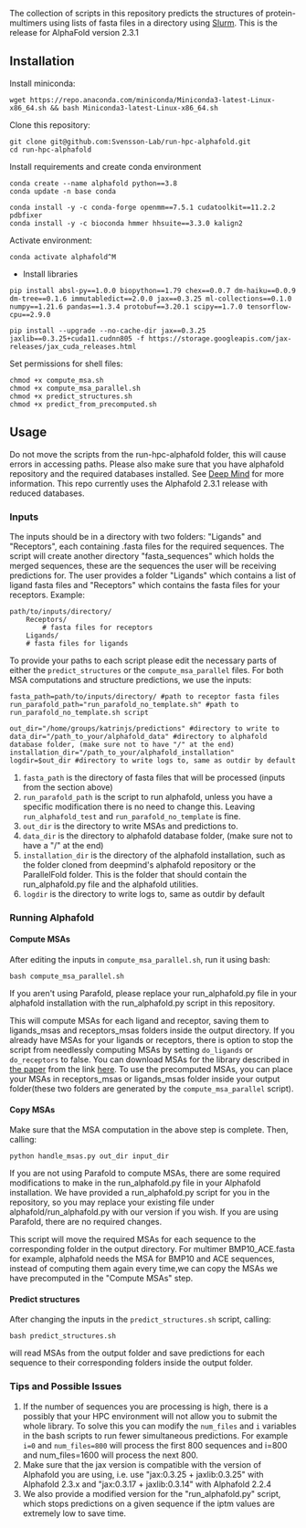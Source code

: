 The collection of scripts in this repository predicts the structures of protein-multimers using lists of fasta files in a directory using [Slurm](https://slurm.schedmd.com/documentation.html). This is the release for AlphaFold version 2.3.1
## Installation
Install miniconda: 
```
wget https://repo.anaconda.com/miniconda/Miniconda3-latest-Linux-x86_64.sh && bash Miniconda3-latest-Linux-x86_64.sh
``` 

Clone this repository: 

```
git clone git@github.com:Svensson-Lab/run-hpc-alphafold.git 
cd run-hpc-alphafold
```
Install requirements and create conda environment 

```
conda create --name alphafold python==3.8
conda update -n base conda

conda install -y -c conda-forge openmm==7.5.1 cudatoolkit==11.2.2 pdbfixer
conda install -y -c bioconda hmmer hhsuite==3.3.0 kalign2
```
Activate environment:
```
conda activate alphafold^M
```


- Install libraries
``` 
pip install absl-py==1.0.0 biopython==1.79 chex==0.0.7 dm-haiku==0.0.9 dm-tree==0.1.6 immutabledict==2.0.0 jax==0.3.25 ml-collections==0.1.0 numpy==1.21.6 pandas==1.3.4 protobuf==3.20.1 scipy==1.7.0 tensorflow-cpu==2.9.0

pip install --upgrade --no-cache-dir jax==0.3.25 jaxlib==0.3.25+cuda11.cudnn805 -f https://storage.googleapis.com/jax-releases/jax_cuda_releases.html
```



Set permissions for shell files: 
```
chmod +x compute_msa.sh
chmod +x compute_msa_parallel.sh
chmod +x predict_structures.sh 
chmod +x predict_from_precomputed.sh
```

## Usage
Do not move the scripts from the run-hpc-alphafold folder, this will cause errors in accessing paths. Please also make sure that you have alphafold repository and the required databases installed. See [Deep Mind](https://github.com/deepmind/alphafold) for more information. This repo currently uses the Alphafold 2.3.1 release with reduced databases.     

### Inputs
The inputs should be in a directory with two folders: "Ligands" and "Receptors", each containing .fasta files for the required sequences. The script will create another directory "fasta_sequences" which holds the merged sequences, these are the sequences the user will be receiving predictions for. The user provides a folder "Ligands" which contains a list of ligand fasta files and "Receptors" which contains the fasta files for your receptors. Example: 
 
```
path/to/inputs/directory/                           
    Receptors/                                   
        # fasta files for receptors
    Ligands/                       
	# fasta files for ligands        
```

To provide your paths to each script please edit the necessary parts of either the `predict_structures` or the `compute_msa_parallel` files. For both MSA computations and structure predictions, we use the inputs: 

```
fasta_path=path/to/inputs/directory/ #path to receptor fasta files 
run_parafold_path="run_parafold_no_template.sh" #path to run_parafold_no_template.sh script

out_dir="/home/groups/katrinjs/predictions" #directory to write to
data_dir="/path_to_your/alphafold_data" #directory to alphafold database folder, (make sure not to have "/" at the end)  
installation_dir="/path_to_your/alphafold_installation"
logdir=$out_dir #directory to write logs to, same as outdir by default
```
1. `fasta_path` is the directory of fasta files that will be processed (inputs from the section above)
1. `run_parafold_path` is the script to run alphafold, unless you have a specific modification there is no need to change this. Leaving `run_alphafold_test` and `run_parafold_no_template` is fine.
1. `out_dir` is the directory to write MSAs and predictions to.
1. `data_dir` is the directory to alphafold database folder, (make sure not to have a "/" at the end)
1. `installation_dir` is the directory of the alphafold installation, such as the folder cloned from deepmind's alphafold repository or the ParallelFold folder. This is the folder that should contain the run_alphafold.py file and the alphafold utilities.  
1. `logdir` is the directory to write logs to, same as outdir by default

### Running Alphafold
#### Compute MSAs
After editing the inputs in `compute_msa_parallel.sh`, run it using bash:
```
bash compute_msa_parallel.sh
```
If you aren't using Parafold, please replace your run_alphafold.py file in your alphafold installation with the run_alphafold.py script in this repository. 

This will compute MSAs for each ligand and receptor, saving them to ligands_msas and receptors_msas folders inside the output directory. If you already have MSAs for your ligands or receptors, there is option to stop the script from needlessly computing MSAs by setting `do_ligands` or `do_receptors` to false. You can download MSAs for the library described in [the paper](https://www.biorxiv.org/content/10.1101/2023.03.16.531341v1) from the link [here](https://drive.google.com/file/d/1CzcO4JfKO8NrnVQvIKIQTCn__ha1ZWly/view?usp=share_link). To use the precomputed MSAs, you can place your MSAs in receptors_msas or ligands_msas folder inside your output folder(these two folders are generated by the `compute_msa_parallel` script).

#### Copy MSAs
Make sure that the MSA computation in the above step is complete. Then, calling: 
```
python handle_msas.py out_dir input_dir
``` 
If you are not using Parafold to compute MSAs, there are some required modifications to make in the run_alphafold.py file in your Alphafold installation. We have provided a run_alphafold.py script for you in the repository, so you may replace your existing file under alphafold/run_alphafold.py with our version if you wish. If you are using Parafold, there are no required changes.

This script will move the required MSAs for each sequence to the corresponding folder in the output directory. For multimer BMP10_ACE.fasta for example, alphafold needs the MSA for BMP10 and ACE sequences, instead of computing them again every time,we can copy the MSAs we have precomputed in the "Compute MSAs" step. 

#### Predict structures
After changing the inputs in the `predict_structures.sh` script, calling:
```
bash predict_structures.sh
```
will read MSAs from the output folder and save predictions for each sequence to their corresponding folders inside the output folder.

### Tips and Possible Issues
1. If the number of sequences you are processing is high, there is a possibly that your HPC environment will not allow you to submit the whole library. To solve this you can modify the `num_files` and `i` variables in the bash scripts to run fewer simultaneous predictions. For example `i=0` and `num_files=800` will process the first 800 sequences and i=800 and num_files=1600 will process the next 800.
1. Make sure that the jax version is compatible with the version of Alphafold you are using, i.e. use "jax:0.3.25 + jaxlib:0.3.25" with Alphafold 2.3.x and "jax:0.3.17 + jaxlib:0.3.14" with Alphafold 2.2.4
1. We also provide a modified version for the "run_alphafold.py" script, which stops predictions on a given sequence if the iptm values are extremely low to save time. 
